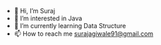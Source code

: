 - 👋 Hi, I’m Suraj
- 👀 I’m interested in Java
- 🌱 I’m currently learning Data Structure
- 📫 How to reach me surajagiwale91@gmail.com

<!---
surajagiwale/surajagiwale is a ✨ special ✨ repository because its `README.md` (this file) appears on your GitHub profile.
You can click the Preview link to take a look at your changes.
--->
